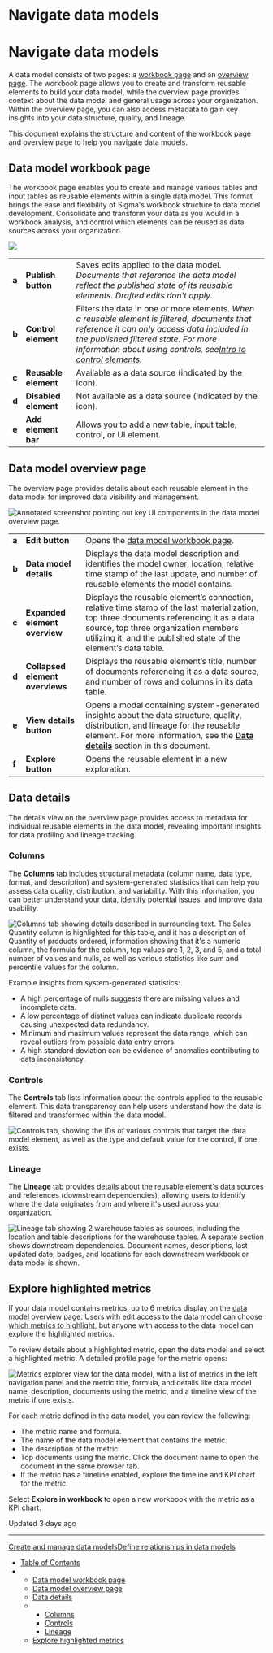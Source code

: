 # Navigate data models

# Navigate data models

A data model consists of two pages: a [workbook page](#data-model-workbook-page) and an [overview page](#data-model-overview-page). The workbook page allows you to create and transform reusable elements to build your data model, while the overview page provides context about the data model and general usage across your organization. Within the overview page, you can also access metadata to gain key insights into your data structure, quality, and lineage.

This document explains the structure and content of the workbook page and overview page to help you navigate data models.

## Data model workbook page

The workbook page enables you to create and manage various tables and input tables as reusable elements within a single data model. This format brings the ease and flexibility of Sigma's workbook structure to data model development. Consolidate and transform your data as you would in a workbook analysis, and control which elements can be reused as data sources across your organization.

![](https://files.readme.io/69f0d6c4cf15664222a65d94c437198d2d8bece72a5a43430ab6c1e22b851de4-image.png)

|  |  |  |
| --- | --- | --- |
| **a** | **Publish button** | Saves edits applied to the data model.  *Documents that reference the data model reflect the published state of its reusable elements. Drafted edits don't apply.* |
| **b** | **Control element** | Filters the data in one or more elements.  *When a reusable element is filtered, documents that reference it can only access data included in the published filtered state. For more information about using controls, see[Intro to control elements](/docs/intro-to-control-elements).* |
| **c** | **Reusable element** | Available as a data source (indicated by the  icon). |
| **d** | **Disabled element** | Not available as a data source (indicated by the  icon). |
| **e** | **Add element bar** | Allows you to add a new table, input table, control, or UI element. |

## Data model overview page

The overview page provides details about each reusable element in the data model for improved data visibility and management.

![Annotated screenshot pointing out key UI components in the data model overview page.](https://files.readme.io/f15860e040b41573d7192986baa5f0d45d687e963097e956f5e010ea7c00ba09-image.png)

|  |  |  |
| --- | --- | --- |
| **a** | **Edit button** | Opens the [data model workbook page](#data-model-workbook-page). |
| **b** | **Data model details** | Displays the data model description and identifies the model owner, location, relative time stamp of the last update, and number of reusable elements the model contains. |
| **c** | **Expanded element overview** | Displays the reusable element’s connection, relative time stamp of the last materialization, top three documents referencing it as a data source, top three organization members utilizing it, and the published state of the element’s data table. |
| **d** | **Collapsed element overviews** | Displays the reusable element’s title, number of documents referencing it as a data source, and number of rows and columns in its data table. |
| **e** | **View details button** | Opens a modal containing system-generated insights about the data structure, quality, distribution, and lineage for the reusable element. For more information, see the **[Data details](#details-view)** section in this document. |
| **f** | **Explore button** | Opens the reusable element in a new exploration. |

## Data details

The details view on the overview page provides access to metadata for individual reusable elements in the data model, revealing important insights for data profiling and lineage tracking.

### Columns

The **Columns** tab includes structural metadata (column name, data type, format, and description) and system-generated statistics that can help you assess data quality, distribution, and variability. With this information, you can better understand your data, identify potential issues, and improve data usability.

![Columns tab showing details described in surrounding text. The Sales Quantity column is highlighted for this table, and it has a description of Quantity of products ordered, information showing that it's a numeric column, the formula for the column, top values are 1, 2, 3, and 5, and a total number of values and nulls, as well as various statistics like sum and percentile values for the column.](https://files.readme.io/d7c97865495a162831dd2aa0ffec573980cc72264cce66ffb83e6afc9687d0e9-image.png)

Example insights from system-generated statistics:

* A high percentage of nulls suggests there are missing values and incomplete data.
* A low percentage of distinct values can indicate duplicate records causing unexpected data redundancy.
* Minimum and maximum values represent the data range, which can reveal outliers from possible data entry errors.
* A high standard deviation can be evidence of anomalies contributing to data inconsistency.

### Controls

The **Controls** tab lists information about the controls applied to the reusable element. This data transparency can help users understand how the data is filtered and transformed within the data model.

![Controls tab, showing the IDs of various controls that target the data model element, as well as the type and default value for the control, if one exists. ](https://files.readme.io/7cb0a7e33ddc784c55d8490c419084bdc57f005861b11d9643ed61e1e990f9c1-image.png)

### Lineage

The **Lineage** tab provides details about the reusable element's data sources and references (downstream dependencies), allowing users to identify where the data originates from and where it's used across your organization.

![Lineage tab showing 2 warehouse tables as sources, including the location and table descriptions for the warehouse tables. A separate section shows downstream dependencies. Document names, descriptions, last updated date, badges, and locations for each downstream workbook or data model is shown. ](https://files.readme.io/f50e3f3bf4fa8aea28dd5e0d87884d13295eafd92b1e0149e49a9ce7e011efb4-image.png)

## Explore highlighted metrics

If your data model contains metrics, up to 6 metrics display on the [data model overview](#data-model-overview-page) page. Users with edit access to the data model can [choose which metrics to highlight](/docs/create-and-manage-metrics#highlight-a-metric-in-the-data-model-overview), but anyone with access to the data model can explore the highlighted metrics.

To review details about a highlighted metric, open the data model and select a highlighted metric. A detailed profile page for the metric opens:

![Metrics explorer view for the data model, with a list of metrics in the left navigation panel and the metric title, formula, and details like data model name, description, documents using the metric, and a timeline view of the metric if one exists.](https://files.readme.io/b6c739630a20d27a194a428763b305d5aecf09f72010379abe2442240a6c09a6-dm-metric-profile.png)

For each metric defined in the data model, you can review the following:

* The metric name and formula.
* The name of the data model element that contains the metric.
* The description of the metric.
* Top documents using the metric. Click the document name to open the document in the same browser tab.
* If the metric has a timeline enabled, explore the timeline and KPI chart for the metric.

Select **Explore in workbook** to open a new workbook with the metric as a KPI chart.

Updated 3 days ago

---

[Create and manage data models](/docs/create-and-manage-data-models)[Define relationships in data models](/docs/define-relationships-in-data-models)

* [Table of Contents](#)
* + [Data model workbook page](#data-model-workbook-page)
  + [Data model overview page](#data-model-overview-page)
  + [Data details](#data-details)
  + - [Columns](#columns)
    - [Controls](#controls)
    - [Lineage](#lineage)
  + [Explore highlighted metrics](#explore-highlighted-metrics)